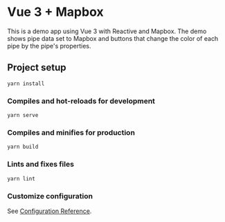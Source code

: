 # Vue 3 + Mapbox

This is a demo app using Vue 3 with Reactive and Mapbox. The demo shows pipe data set to Mapbox and buttons that change the color of each pipe by the pipe's properties.

## Project setup
```
yarn install
```

### Compiles and hot-reloads for development
```
yarn serve
```

### Compiles and minifies for production
```
yarn build
```

### Lints and fixes files
```
yarn lint
```

### Customize configuration
See [Configuration Reference](https://cli.vuejs.org/config/).
